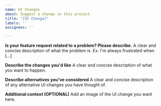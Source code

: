 ```yaml
---
name: UI Changes
about: Suggest a change in this project.
title: "[UI Change]"
labels: ''
assignees: ''

---
```


**Is your feature request related to a problem? Please describe.**
A clear and concise description of what the problem is. Ex. I'm always frustrated when [...]

**Describe the changes you'd like**
A clear and concise description of what you want to happen.

**Describe alternatives you've considered**
A clear and concise description of any alternative UI changes you have thought of.

**Additional context (OPTIONAL)**
Add an image of the UI change you want here.
